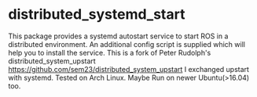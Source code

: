 # distributed_systemd_start
This package provides a systemd autostart service to start ROS in a distributed environment. An additional config script is supplied which will help you to install the service.
This is a fork of Peter Rudolph's distributed_system_upstart 
https://github.com/sem23/distributed_system_upstart 
I exchanged upstart with systemd. Tested on Arch Linux. Maybe Run on 
newer Ubuntu(>16.04) too.

